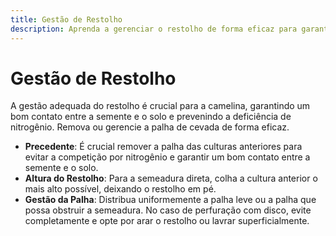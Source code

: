 ```yaml
---
title: Gestão de Restolho
description: Aprenda a gerenciar o restolho de forma eficaz para garantir o crescimento e rendimento ideal da camelina.
---
```

# Gestão de Restolho

A gestão adequada do restolho é crucial para a camelina, garantindo um bom contato entre a semente e o solo e prevenindo a deficiência de nitrogênio. Remova ou gerencie a palha de cevada de forma eficaz.

- **Precedente**: É crucial remover a palha das culturas anteriores para evitar a competição por nitrogênio e garantir um bom contato entre a semente e o solo.
- **Altura do Restolho**: Para a semeadura direta, colha a cultura anterior o mais alto possível, deixando o restolho em pé.
- **Gestão da Palha**: Distribua uniformemente a palha leve ou a palha que possa obstruir a semeadura. No caso de perfuração com disco, evite completamente e opte por arar o restolho ou lavrar superficialmente.